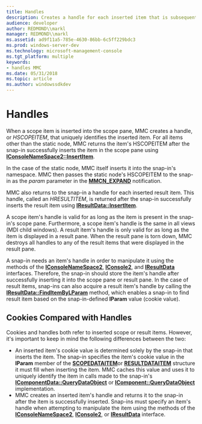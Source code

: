 ```yaml
---
title: Handles
description: Creates a handle for each inserted item that is subsequently valid as long as the item is in the scope pane.
audience: developer
author: REDMOND\\markl
manager: REDMOND\\markl
ms.assetid: ad9f11a5-785e-4630-86bb-6c5ff229bdc3
ms.prod: windows-server-dev
ms.technology: microsoft-management-console
ms.tgt_platform: multiple
keywords:
- handles MMC
ms.date: 05/31/2018
ms.topic: article
ms.author: windowssdkdev
---
```


# Handles

When a scope item is inserted into the scope pane, MMC creates a handle, or *HSCOPEITEM*, that uniquely identifies the inserted item. For all items other than the static node, MMC returns the item's HSCOPEITEM after the snap-in successfully inserts the item in the scope pane using [**IConsoleNameSpace2::InsertItem**](iconsolenamespace2-insertitem.md).

In the case of the static node, MMC itself inserts it into the snap-in's namespace. MMC then passes the static node's HSCOPEITEM to the snap-in as the *param* parameter in the [**MMCN\_EXPAND**](mmcn-expand.md) notification.

MMC also returns to the snap-in a handle for each inserted result item. This handle, called an *HRESULTITEM*, is returned after the snap-in successfully inserts the result item using [**IResultData::InsertItem**](/windows/win32/Mmc/nf-mmc-iresultdata-insertitem?branch=master).

A scope item's handle is valid for as long as the item is present in the snap-in's scope pane. Furthermore, a scope item's handle is the same in all views (MDI child windows). A result item's handle is only valid for as long as the item is displayed in a result pane. When the result pane is torn down, MMC destroys all handles to any of the result items that were displayed in the result pane.

A snap-in needs an item's handle in order to manipulate it using the methods of the [**IConsoleNameSpace2**](/windows/win32/Mmc/nn-mmc-iconsolenamespace2?branch=master), [**IConsole2**](/windows/win32/Mmc/nn-mmc-iconsole2?branch=master), and [**IResultData**](/windows/win32/Mmc/nn-mmc-iresultdata?branch=master) interfaces. Therefore, the snap-in should store the item's handle after successfully inserting it into the scope pane or result pane. In the case of result items, snap-ins can also acquire a result item's handle by calling the [**IResultData::FindItemByLParam**](/windows/win32/Mmc/nf-mmc-iresultdata-finditembylparam?branch=master) method, which enables a snap-in to find result item based on the snap-in-defined **lParam** value (cookie value).

## Cookies Compared with Handles

Cookies and handles both refer to inserted scope or result items. However, it's important to keep in mind the following differences between the two:

-   An inserted item's cookie value is determined solely by the snap-in that inserts the item. The snap-in specifies the item's cookie value in the **lParam** member of the [**SCOPEDATAITEM**](/windows/win32/Mmc/ns-mmc-_scopedataitem?branch=master)or [**RESULTDATAITEM**](/windows/win32/Mmc/ns-mmc-_resultdataitem?branch=master) structure it must fill when inserting the item. MMC caches this value and uses it to uniquely identify the item in calls made to the snap-in's [**IComponentData::QueryDataObject**](/windows/win32/Mmc/nf-mmc-icomponentdata-querydataobject?branch=master) or [**IComponent::QueryDataObject**](/windows/win32/Mmc/nf-mmc-icomponent-querydataobject?branch=master) implementation.
-   MMC creates an inserted item's handle and returns it to the snap-in after the item is successfully inserted. Snap-ins must specify an item's handle when attempting to manipulate the item using the methods of the [**IConsoleNameSpace2**](/windows/win32/Mmc/nn-mmc-iconsolenamespace2?branch=master), [**IConsole2**](/windows/win32/Mmc/nn-mmc-iconsole2?branch=master), or [**IResultData**](/windows/win32/Mmc/nn-mmc-iresultdata?branch=master) interface.

 

 




